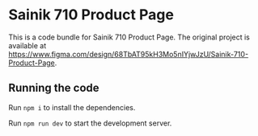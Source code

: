 
  # Sainik 710 Product Page

  This is a code bundle for Sainik 710 Product Page. The original project is available at https://www.figma.com/design/68TbAT95kH3Mo5nIYjwJzU/Sainik-710-Product-Page.

  ## Running the code

  Run `npm i` to install the dependencies.

  Run `npm run dev` to start the development server.
  